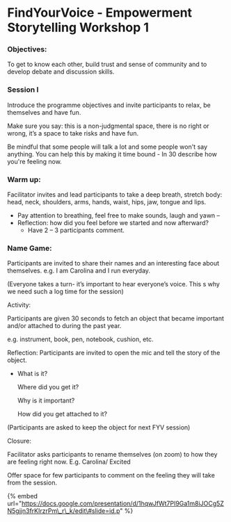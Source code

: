 # FindYourVoice - Empowerment Storytelling Workshop 1

### Objectives: 

To get to know each other, build trust and sense of community and to develop debate and discussion skills.

### **Session I**

Introduce the programme objectives and invite participants to relax, be themselves and have fun. 

Make sure you say: this is a non-judgmental space, there is no right or wrong, it’s a space to take risks and have fun.

Be mindful that some people will talk a lot and some people won't say anything. You can help this by making it time bound - In 30 describe how you're feeling now. 

### Warm up:

Facilitator invites and lead participants to take a deep breath, stretch body: head, neck, shoulders, arms, hands, waist, hips, jaw, tongue and lips.

* Pay attention to breathing, feel free to make sounds, laugh and yawn –
* Reflection: how did you feel before we started and now afterward? 
  * Have 2 – 3 participants comment.

### Name Game:

Participants are invited to share their names and an interesting face about themselves.  e.g. I am Carolina and I run everyday.

\(Everyone takes a turn- it’s important to hear everyone’s voice. This s why we need such a log time for the session\)

Activity:

Participants are given 30 seconds to fetch an object that became important and/or attached to during the past year.

e.g. instrument, book, pen, notebook, cushion, etc.

Reflection: Participants are invited to open the mic and tell the story of the object.

* What is it? 

  Where did you get it? 

  Why is it important? 

  How did you get attached to it? 

\(Participants are asked to keep the object for next FYV session\)

Closure:

Facilitator asks participants to rename themselves \(on zoom\) to how they are feeling right now. E.g. Carolina/ Excited

Offer space for few participants to comment on the feeling they will take from the session.

{% embed url="https://docs.google.com/presentation/d/1hqwJfWt7PI9Ga1m8iJOCg5ZN5gjjn3frKIrzrPm\_r\_k/edit\#slide=id.p" %}



